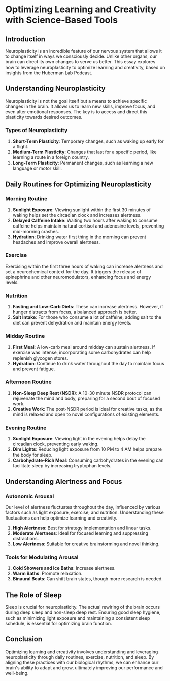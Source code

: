 # Optimizing Learning and Creativity with Science-Based Tools

## Introduction

Neuroplasticity is an incredible feature of our nervous system that allows it to change itself in ways we consciously decide. Unlike other organs, our brain can direct its own changes to serve us better. This essay explores how to leverage neuroplasticity to optimize learning and creativity, based on insights from the Huberman Lab Podcast.

## Understanding Neuroplasticity

Neuroplasticity is not the goal itself but a means to achieve specific changes in the brain. It allows us to learn new skills, improve focus, and even alter emotional responses. The key is to access and direct this plasticity towards desired outcomes.

### Types of Neuroplasticity

1. **Short-Term Plasticity**: Temporary changes, such as waking up early for a flight.
2. **Medium-Term Plasticity**: Changes that last for a specific period, like learning a route in a foreign country.
3. **Long-Term Plasticity**: Permanent changes, such as learning a new language or motor skill.

## Daily Routines for Optimizing Neuroplasticity

### Morning Routine

1. **Sunlight Exposure**: Viewing sunlight within the first 30 minutes of waking helps set the circadian clock and increases alertness.
2. **Delayed Caffeine Intake**: Waiting two hours after waking to consume caffeine helps maintain natural cortisol and adenosine levels, preventing mid-morning crashes.
3. **Hydration**: Drinking water first thing in the morning can prevent headaches and improve overall alertness.

### Exercise

Exercising within the first three hours of waking can increase alertness and set a neurochemical context for the day. It triggers the release of epinephrine and other neuromodulators, enhancing focus and energy levels.

### Nutrition

1. **Fasting and Low-Carb Diets**: These can increase alertness. However, if hunger distracts from focus, a balanced approach is better.
2. **Salt Intake**: For those who consume a lot of caffeine, adding salt to the diet can prevent dehydration and maintain energy levels.

### Midday Routine

1. **First Meal**: A low-carb meal around midday can sustain alertness. If exercise was intense, incorporating some carbohydrates can help replenish glycogen stores.
2. **Hydration**: Continue to drink water throughout the day to maintain focus and prevent fatigue.

### Afternoon Routine

1. **Non-Sleep Deep Rest (NSDR)**: A 10-30 minute NSDR protocol can rejuvenate the mind and body, preparing for a second bout of focused work.
2. **Creative Work**: The post-NSDR period is ideal for creative tasks, as the mind is relaxed and open to novel configurations of existing elements.

### Evening Routine

1. **Sunlight Exposure**: Viewing light in the evening helps delay the circadian clock, preventing early waking.
2. **Dim Lights**: Reducing light exposure from 10 PM to 4 AM helps prepare the body for sleep.
3. **Carbohydrate-Rich Meal**: Consuming carbohydrates in the evening can facilitate sleep by increasing tryptophan levels.

## Understanding Alertness and Focus

### Autonomic Arousal

Our level of alertness fluctuates throughout the day, influenced by various factors such as light exposure, exercise, and nutrition. Understanding these fluctuations can help optimize learning and creativity.

1. **High Alertness**: Best for strategy implementation and linear tasks.
2. **Moderate Alertness**: Ideal for focused learning and suppressing distractions.
3. **Low Alertness**: Suitable for creative brainstorming and novel thinking.

### Tools for Modulating Arousal

1. **Cold Showers and Ice Baths**: Increase alertness.
2. **Warm Baths**: Promote relaxation.
3. **Binaural Beats**: Can shift brain states, though more research is needed.

## The Role of Sleep

Sleep is crucial for neuroplasticity. The actual rewiring of the brain occurs during deep sleep and non-sleep deep rest. Ensuring good sleep hygiene, such as minimizing light exposure and maintaining a consistent sleep schedule, is essential for optimizing brain function.

## Conclusion

Optimizing learning and creativity involves understanding and leveraging neuroplasticity through daily routines, exercise, nutrition, and sleep. By aligning these practices with our biological rhythms, we can enhance our brain's ability to adapt and grow, ultimately improving our performance and well-being.